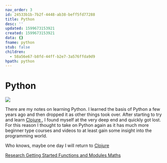 ```yaml
---
nav_order: 3
id: 24533b1b-7b2f-4448-ab38-beff5fd77288
title: Python
desc: ''
updated: 1599673153921
created: 1599673153921
data: {}
fname: python
stub: false
children:
  - 58a56e67-b8fd-44ff-b2e7-3a576ffda9d9
hpath: python
---
```

# Python

![](/assets/images/2020-09-10-15-59-48.png)

There are my notes on learning Python. I learned the basis of Python a few years ago and then dropped it as other things took over. After starting to try and learn [Clojure ](6000b39f-04b1-4c49-b75b-dfa603889aa0), I found myself at the very deep end and quickly got lost. For this reason I thought to take on Python again as it has much more beginner type courses and videos to at least gain some insight into the programming world. 

Who knows, maybe one day I will return to [Clojure ](6000b39f-04b1-4c49-b75b-dfa603889aa0)

[Research ](8ac32d60-f196-4428-862e-b3bc8a492da3)
[Getting Started ](45f6ddb3-7cf1-4d0c-a9d7-0c2c9b95bee3)
[Functions and Modules ](0de9089e-707b-4dfb-98c5-3a7852f30499)
[Maths ](fc96c616-e616-40cd-9afd-8592452ccbdf)
